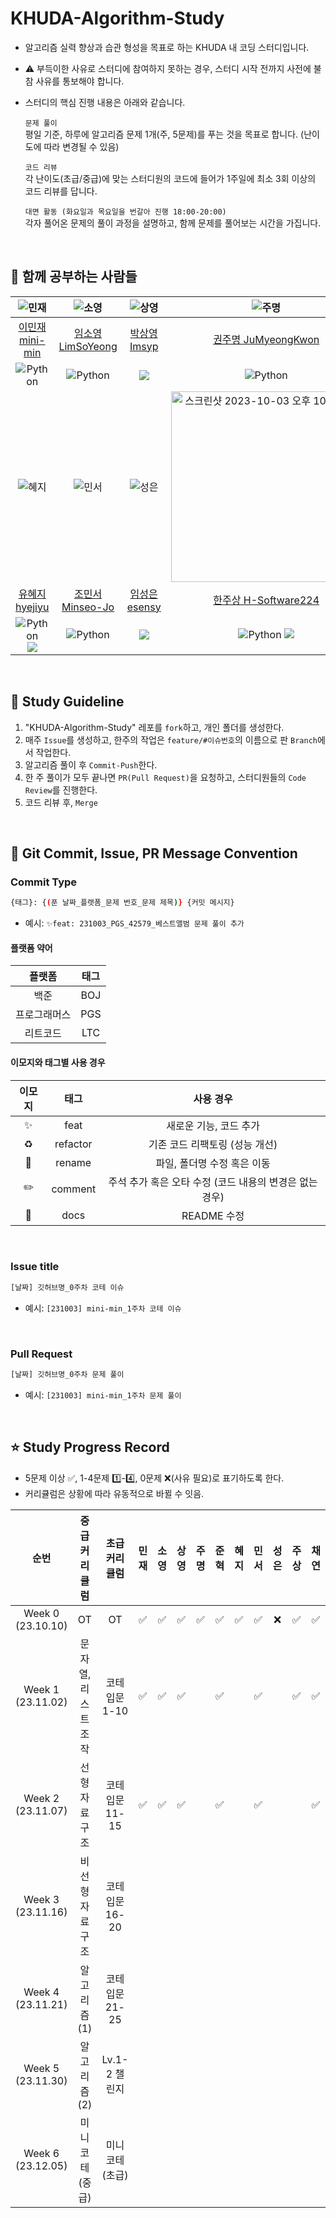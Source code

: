 # KHUDA-Algorithm-Study

- 알고리즘 실력 향상과 습관 형성을 목표로 하는 KHUDA 내 코딩 스터디입니다.
- ⚠️ 부득이한 사유로 스터디에 참여하지 못하는 경우, 스터디 시작 전까지 사전에 불참 사유를 통보해야 합니다.
- 스터디의 핵심 진행 내용은 아래와 같습니다.
  
  `문제 풀이`  
    평일 기준, 하루에 알고리즘 문제 1개(주, 5문제)를 푸는 것을 목표로 합니다. (난이도에 따라 변경될 수 있음)
  
  `코드 리뷰`  
    각 난이도(초급/중급)에 맞는 스터디원의 코드에 들어가 1주일에 최소 3회 이상의 코드 리뷰를 답니다.
  
  `대면 활동 (화요일과 목요일을 번갈아 진행 18:00-20:00)`  
    각자 풀어온 문제의 풀이 과정을 설명하고, 함께 문제를 풀어보는 시간을 가집니다. 

<br>

## 👥 함께 공부하는 사람들
| ![민재](https://github.com/mini-min/KHUDA-Algorithm-Study/assets/69389288/4831eaa2-e92b-464d-9df0-40293a93483a) | ![소영](https://github.com/mini-min/KHUDA-Algorithm-Study/assets/69389288/10e9bbcd-506d-4ada-be1a-386100cf7385) | ![상영](https://github.com/mini-min/KHUDA-Algorithm-Study/assets/69389288/dc789917-a575-48af-897e-79390520a9e5) | ![주명](https://github.com/mini-min/KHUDA-Algorithm-Study/assets/69389288/dc92c7d5-1352-495d-8468-186b89268088) | ![준혁](https://github.com/mini-min/KHUDA-Algorithm-Study/assets/69389288/281f81f2-f46d-49f9-89e4-6882e51a3b74) |
| :--: | :--: | :--: | :--: | :--: | 
| [이민재 mini-min](https://github.com/mini-min) | [임소영 LimSoYeong](https://github.com/LimSoYeong) | [박상영 Imsyp](https://github.com/Imsyp) | [권주명 JuMyeongKwon](https://github.com/JuMyeongKwon) | [이준혁 leejoon2067](https://github.com/leejoon2067) |
| ![Python](https://img.shields.io/badge/Python-blue?style=flat-square&logo=Python&logoColor=white) | ![Python](https://img.shields.io/badge/Python-blue?style=flat-square&logo=Python&logoColor=white) | <img src="https://img.shields.io/badge/c++-00599C?style=flat-square&logo=c%2B%2B&logoColor=white"/></a> | ![Python](https://img.shields.io/badge/Python-blue?style=flat-square&logo=Python&logoColor=white) | ![Python](https://img.shields.io/badge/Python-blue?style=flat-square&logo=Python&logoColor=white) |
| ![혜지](https://github.com/mini-min/KHUDA-Algorithm-Study/assets/69389288/9fe56b78-74ea-4ff0-a646-a723f03c7077) | ![민서](https://github.com/mini-min/KHUDA-Algorithm-Study/assets/69389288/f34c1ab6-ef44-424f-acdc-9187ce6d0f7a) | ![성은](https://github.com/mini-min/KHUDA-Algorithm-Study/assets/69389288/6df6ff46-d57e-444a-8cee-b664f858ca04) | <img width="305" alt="스크린샷 2023-10-03 오후 10 10 23" src="https://github.com/mini-min/KHUDA-Algorithm-Study/assets/69389288/f3eb8be5-33e7-4b80-98fa-9234b90a8040"> | ![채연](https://github.com/mini-min/KHUDA-Algorithm-Study/assets/69389288/6c27986d-32d1-4e79-bb8c-ccfd0a458274) |
| [유혜지 hyejiyu](https://github.com/hyejiyu) | [조민서 Minseo-Jo](https://github.com/Minseo-Jo) | [임성은 esensy](https://github.com/esensy) | [한주상 H-Software224](https://github.com/H-Software224) | [한채연 intelsally](https://github.com/intelsally) |
| ![Python](https://img.shields.io/badge/Python-blue?style=flat-square&logo=Python&logoColor=white) <img src="https://img.shields.io/badge/c++-00599C?style=flat-square&logo=c%2B%2B&logoColor=white"/> | ![Python](https://img.shields.io/badge/Python-blue?style=flat-square&logo=Python&logoColor=white)  | <img src="https://img.shields.io/badge/c++-00599C?style=flat-square&logo=c%2B%2B&logoColor=white"/></a> | ![Python](https://img.shields.io/badge/Python-blue?style=flat-square&logo=Python&logoColor=white)  <img src="https://img.shields.io/badge/c++-00599C?style=flat-square&logo=c%2B%2B&logoColor=white"/></a> | ![Python](https://img.shields.io/badge/Python-blue?style=flat-square&logo=Python&logoColor=white) |

<br>

## 🌱 Study Guideline
1. "KHUDA-Algorithm-Study" 레포를 `fork`하고, 개인 폴더를 생성한다.
2. 매주 `Issue`를 생성하고, 한주의 작업은 `feature/#이슈번호`의 이름으로 판 `Branch`에서 작업한다.
3. 알고리즘 풀이 후 `Commit-Push`한다.
4. 한 주 풀이가 모두 끝나면 `PR(Pull Request)`을 요청하고, 스터디원들의 `Code Review`를 진행한다.
5. 코드 리뷰 후, `Merge`

<br>

## 🙌 Git Commit, Issue, PR Message Convention
### Commit Type
```bash
{태그}: {(푼 날짜_플랫폼_문제 번호_문제 제목)} {커밋 메시지}
```
- 예시: `✨feat: 231003_PGS_42579_베스트앨범 문제 풀이 추가`

#### 플랫폼 약어
| 플랫폼 | 태그 |
| :--: | :--: |
| 백준 | BOJ |
| 프로그래머스 | PGS |
| 리트코드 | LTC |

#### 이모지와 태그별 사용 경우
| 이모지 | 태그 | 사용 경우 |
| :--: | :--: | :--: |
| ✨ | feat | 새로운 기능, 코드 추가 |
| ♻️ | refactor | 기존 코드 리팩토링 (성능 개선) | 
| 🚚 | rename | 파일, 폴더명 수정 혹은 이동 |
| ✏️ | comment | 주석 추가 혹은 오타 수정 (코드 내용의 변경은 없는 경우) |
| 📝 | docs | README 수정 |

<br>

### Issue title
```bash
[날짜] 깃허브명_0주차 코테 이슈
```
- 예시: `[231003] mini-min_1주차 코테 이슈`

<br>

### Pull Request
```bash
[날짜] 깃허브명_0주차 문제 풀이 
```
- 예시: `[231003] mini-min_1주차 문제 풀이`

<br>

## ⭐️ Study Progress Record
- 5문제 이상 ✅, 1-4문제 1️⃣-4️⃣, 0문제 ❌(사유 필요)로 표기하도록 한다.
- 커리큘럼은 상황에 따라 유동적으로 바뀔 수 잇음.
  
| 순번 | 중급 커리큘럼 | 초급 커리큘럼 | 민재 | 소영 | 상영 | 주명 | 준혁 | 혜지 | 민서 | 성은 | 주상 | 채연 |
| :--: | :--: | :--: | :--: | :--: | :--: | :--: | :--: | :--: | :--: | :--: | :--: | :--: |
| Week 0 (23.10.10) | OT | OT | ✅ | ✅ | ✅ | ✅ | ✅ | ✅ | ✅ | ❌ | ✅ | ✅ |
| Week 1 (23.11.02) | 문자열, 리스트 조작 | 코테 입문 1-10 | ✅ | ✅ | ✅ |  | ✅ |  | ✅ |  | ✅ | ✅ |
| Week 2 (23.11.07) | 선형 자료구조 | 코테 입문 11-15 | ✅ | ✅ | ✅ |  | ✅ |  | ✅ |  | | ✅ |
| Week 3 (23.11.16) | 비선형 자료구조 | 코테 입문 16-20 |
| Week 4 (23.11.21) | 알고리즘 (1) | 코테 입문 21-25 |
| Week 5 (23.11.30) | 알고리즘 (2) | Lv.1-2 챌린지 |
| Week 6 (23.12.05) | 미니 코테 (중급) | 미니 코테 (초급) |
